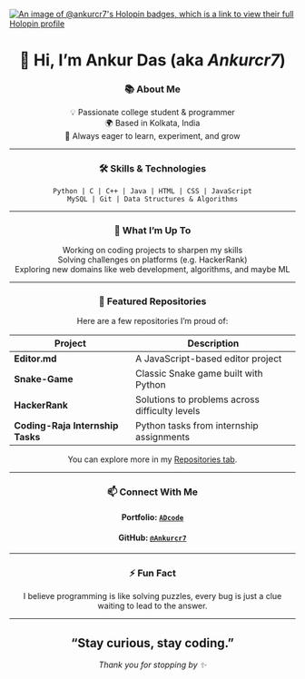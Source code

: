 
<div >
  
  [![An image of @ankurcr7's Holopin badges, which is a link to view their full Holopin profile](https://holopin.me/ankurcr7)](https://holopin.io/@ankurcr7)
  
<div>

<div align="center">

# 👋 Hi, I’m **Ankur Das** (aka *Ankurcr7*)  

### 📚 About Me  
💡 Passionate college student & programmer  
🌍 Based in Kolkata, India  
🚀 Always eager to learn, experiment, and grow  

---

### 🛠️ Skills & Technologies  
```text
Python | C | C++ | Java | HTML | CSS | JavaScript
MySQL | Git | Data Structures & Algorithms
```

---

### 🚀 What I’m Up To  
Working on coding projects to sharpen my skills  
Solving challenges on platforms (e.g. HackerRank)  
Exploring new domains like web development, algorithms, and maybe ML  

---

### 📌 Featured Repositories  
Here are a few repositories I’m proud of:

| Project | Description |
|--------|--------------|
| **Editor.md** | A JavaScript-based editor project |
| **Snake-Game** | Classic Snake game built with Python |
| **HackerRank** | Solutions to problems across difficulty levels |
| **Coding-Raja Internship Tasks** | Python tasks from internship assignments |

You can explore more in my [Repositories tab](https://github.com/Ankurcr7?tab=repositories).

---

### 📫 Connect With Me  
#### Portfolio: <a href="https://adcode14.vercel.app" target="blank" > `ADcode` </a>

#### GitHub: <a href="https://github.com/Ankurcr7" target="blank" > `@Ankurcr7` </a>


---

### ⚡ Fun Fact  
I believe programming is like solving puzzles, every bug is just a clue waiting to lead to the answer.

---

## “Stay curious, stay coding.”  

*Thank you for stopping by ✨*
